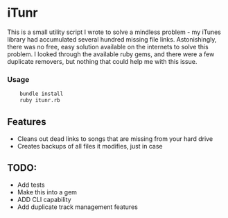 # iTunr
This is a small utility script I wrote to solve a mindless problem - my iTunes library had accumulated several hundred missing file links. Astonishingly, there was no free, easy solution available on the internets to solve this problem. I looked through the available ruby gems, and there were a few duplicate removers, but nothing that could help me with this issue.

### Usage
```bash
    bundle install
    ruby itunr.rb
```

## Features
- Cleans out dead links to songs that are missing from your hard drive
- Creates backups of all files it modifies, just in case

## TODO:
- Add tests
- Make this into a gem
- ADD CLI capability
- Add duplicate track management features
